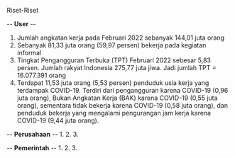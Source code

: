 Riset-Riset

-- <strong>User</strong> -- <br>
1. Jumlah angkatan kerja pada Februari 2022 sebanyak 144,01 juta orang <br>
2. Sebanyak 81,33 juta orang (59,97 persen) bekerja pada kegiatan informal <br>
3.  Tingkat Pengangguran Terbuka (TPT) Februari 2022 sebesar 5,83 persen. Jumlah rakyat Indonesia 275,77 juta jiwa. Jadi jumlah TPT = 16.077.391 orang <br>
4.  Terdapat 11,53 juta orang (5,53 persen) penduduk usia kerja yang terdampak COVID-19. Terdiri dari pengangguran karena COVID-19 (0,96 juta orang), Bukan Angkatan Kerja (BAK) karena COVID-19 (0,55 juta orang), sementara tidak bekerja karena COVID-19 (0,58 juta orang), dan penduduk bekerja yang mengalami pengurangan jam kerja karena COVID-19 (9,44 juta orang).

-- <strong>Perusahaan</strong> --
1.
2.
3.

-- <strong>Pemerintah</strong> --
1.
2.
3.
